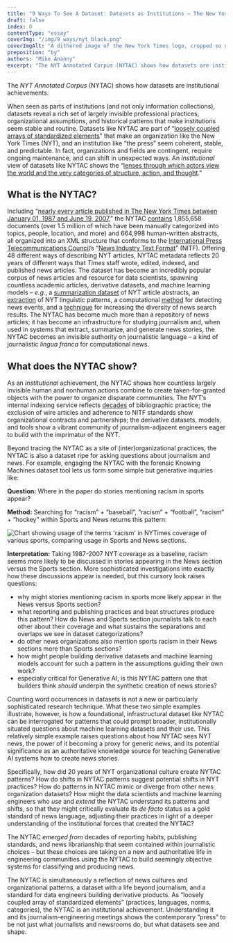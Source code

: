 ```yaml
---
title: "9 Ways To See A Dataset: Datasets as Institutions — The New York Times Annotated Corpus"
draft: false
index: 0
contentType: "essay"
coverImg: "/img/9_ways/nyt_black.png"
coverImgAlt: "A dithered image of the New York Times logo, cropped so only the top part of the logo is visible"
preposition: "by"
authors: "Mike Ananny"
excerpt: "The NYT Annotated Corpus (NYTAC) shows how datasets are institutional achievements."
---
```


The _NYT Annotated Corpus_ (NYTAC) shows how datasets are institutional achievements.

When seen as parts of institutions (and not only information collections), datasets reveal a rich set of largely invisible professional practices, organizational assumptions, and historical patterns that make institutions seem stable and routine. Datasets like NYTAC are part of “[loosely coupled arrays of standardized elements](https://web.stanford.edu/~woodyp/papers/dimaggioandpowell_intro.pdf)” that make an organization like the New York Times (NYT), and an institution like “the press” seem coherent, stable, and predictable. In fact, organizations and fields are contingent, require ongoing maintenance, and can shift in unexpected ways. An _institutional_ view of datasets like NYTAC shows the “[lenses through which actors view the world and the very categories of structure, action, and thought](https://web.stanford.edu/~woodyp/papers/dimaggioandpowell_intro.pdf).”

## What is the NYTAC?

Including “[nearly every article published in The New York Times between January 01, 1987 and June 19, 2007](https://catalog.ldc.upenn.edu/docs/LDC2008T19/new_york_times_annotated_corpus.pdf),” the NYTAC [contains](https://graphics8.nytimes.com/packages/images/rd/final.pdf) 1,855,658 documents (over 1.5 million of which have been manually categorized into topics, people, location, and more) and 664,998 human-written abstracts, all organized into an XML structure that conforms to the [International Press Telecommunications Council](https://iptc.org)’s “[News Industry Text Format](https://iptc.org/standards/nitf/)” (NITF). Offering 48 different ways of describing NYT articles, NYTAC metadata reflects 20 years of different ways that _Times_ staff wrote, edited, indexed, and published news articles. The dataset has become an incredibly popular corpus of news articles and resource for data scientists, spawning countless academic articles, derivative datasets, and machine learning models – _e.g._, a [summarization dataset](https://aclanthology.org/N18-1065.pdf) of NYT article abstracts, an [extraction](<https://catalog.ldc.upenn.edu/LDC2018T12#:~:text=Concretely%20Annotated%20New%20York%20Times%20was%20developed%20by%20Johns%20Hopkins,Times%20Annotated%20Corpus%20(LDC2008T19).>) of NYT linguistic patterns, a computational [method](https://dl-acm-org.libproxy1.usc.edu/doi/10.5555/1888339.1888387) for detecting news events, and a [technique](https://rdcu.be/db6UR) for increasing the diversity of news search results. The NYTAC has become much more than a repository of news articles; it has become an infrastructure for studying journalism and, when used in systems that extract, summarize, and generate news stories, the NYTAC becomes an invisible authority on journalistic language – a kind of journalistic _lingua franca_ for computational news.

## What does the NYTAC show?

As an _institutional_ achievement, the NYTAC shows how countless largely invisible human and nonhuman actions combine to create taken-for-granted objects with the power to organize disparate communities. The NYT’s internal indexing service reflects [decades](http://www.jstor.org/stable/25541211) of bibliographic practice; the exclusion of wire articles and adherence to NITF standards show organizational contracts and partnerships; the derivative datasets, models, and tools show a vibrant community of journalism-adjacent engineers eager to build with the imprimatur of the NYT.

Beyond tracing the NYTAC as a site of (inter)organizational practices, the NYTAC is also a dataset ripe for asking questions about journalism and news. For example, engaging the NYTAC with the forensic Knowing Machines dataset tool lets us form some simple but generative inquiries like:

**Question:** Where in the paper do stories mentioning racism in sports appear?

**Method:** Searching for “racism” + “baseball”, “racism” + “football”, “racism” + “hockey” within Sports and News returns this pattern:

![Chart showing usage of the terms 'racism' in NYTimes coverage of various sports, comparing usage in Sports and News sections.](/img/9_ways/graph.png "Chart showing usage of the terms 'racism' in NYTimes coverage of various sports, comparing usage in Sports and News sections.")

**Interpretation:** Taking 1987-2007 NYT coverage as a baseline, racism seems more likely to be discussed in stories appearing in the News section versus the Sports section. More sophisticated investigations into exactly how these discussions appear is needed, but this cursory look raises questions:

- why might stories mentioning racism in sports more likely appear in the News versus Sports section?
- what reporting and publishing practices and beat structures produce this pattern? How do News and Sports section journalists talk to each other about their coverage and what sustains the separations and overlaps we see in dataset categorizations?
- do other news organizations also mention sports racism in their News sections more than Sports sections?
- how might people building derivative datasets and machine learning models account for such a pattern in the assumptions guiding their own work?
- especially critical for Generative AI, is this NYTAC pattern one that builders think _should_ underpin the synthetic creation of news stories?

Counting word occurrences in datasets is not a new or particularly sophisticated research technique. What these two simple examples illustrate, however, is how a foundational, infrastructural dataset like NYTAC can be interrogated for patterns that could prompt broader, institutionally situated questions about machine learning datasets and their use. This relatively simple example raises questions about how NYTAC sees NYT news, the power of it becoming a proxy for generic news, and its potential significance as an authoritative knowledge source for teaching Generative AI systems how to create news stories.

Specifically, how did 20 years of NYT organizational culture create NYTAC patterns? How do shifts in NYTAC patterns suggest potential shifts in NYT practices? How do patterns in NYTAC mimic or diverge from other news organization datasets? How might the data scientists and machine learning engineers who _use_ and _extend_ the NYTAC understand its patterns and shifts, so that they might critically evaluate its _de facto_ status as a gold standard of news language, adjusting their practices in light of a deeper understanding of the institutional forces that created the NYTAC?

The NYTAC _emerged from_ decades of reporting habits, publishing standards, and news librarianship that seem contained within journalistic choices – but these choices are taking on a new and authoritative life in engineering communities using the NYTAC to build seemingly objective systems for classifying and producing news.

The NYTAC is simultaneously a reflection of news cultures and organizational patterns, a dataset with a life beyond journalism, and a standard for data engineers building derivative products. As “loosely coupled array of standardized elements” (practices, languages, norms, categories), the NYTAC is an institutional achievement. Understanding it and its journalism-engineering meetings shows the contemporary “press” to be not just what journalists and newsrooms do, but what datasets see and shape.
